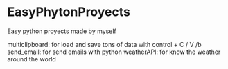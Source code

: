 # EasyPhytonProyects
Easy python proyects made by myself


multiclipboard: for load and save tons of data with control + C / V  /b
send_email: for send emails with python
weatherAPI: for know the weather around the world
